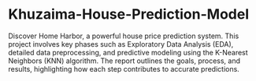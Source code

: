 # Khuzaima-House-Prediction-Model
Discover Home Harbor, a powerful house price prediction system. This project involves key phases such as Exploratory Data Analysis (EDA), detailed data preprocessing, and predictive modeling using the K-Nearest Neighbors (KNN) algorithm. The report outlines the goals, process, and results, highlighting how each step contributes to accurate predictions.

